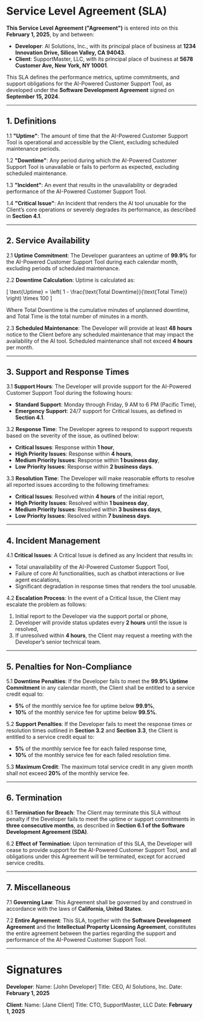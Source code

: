 # Service Level Agreement (SLA)

**This Service Level Agreement ("Agreement")** is entered into on this **February 1, 2025**, by and between:

- **Developer**: AI Solutions, Inc., with its principal place of business at **1234 Innovation Drive, Silicon Valley, CA 94043**.
- **Client**: SupportMaster, LLC, with its principal place of business at **5678 Customer Ave, New York, NY 10001**.

This SLA defines the performance metrics, uptime commitments, and support obligations for the AI-Powered Customer Support Tool, as developed under the **Software Development Agreement** signed on **September 15, 2024**.

---

## 1. **Definitions**

1.1 **"Uptime"**:
The amount of time that the AI-Powered Customer Support Tool is operational and accessible by the Client, excluding scheduled maintenance periods.

1.2 **"Downtime"**:
Any period during which the AI-Powered Customer Support Tool is unavailable or fails to perform as expected, excluding scheduled maintenance.

1.3 **"Incident"**:
An event that results in the unavailability or degraded performance of the AI-Powered Customer Support Tool.

1.4 **"Critical Issue"**:
An Incident that renders the AI tool unusable for the Client’s core operations or severely degrades its performance, as described in **Section 4.1**.

---

## 2. **Service Availability**

2.1 **Uptime Commitment**:
The Developer guarantees an uptime of **99.9%** for the AI-Powered Customer Support Tool during each calendar month, excluding periods of scheduled maintenance.

2.2 **Downtime Calculation**:
Uptime is calculated as:

\[
\text{Uptime} = \left( 1 - \frac{\text{Total Downtime}}{\text{Total Time}} \right) \times 100
\]

Where Total Downtime is the cumulative minutes of unplanned downtime, and Total Time is the total number of minutes in a month.

2.3 **Scheduled Maintenance**:
The Developer will provide at least **48 hours** notice to the Client before any scheduled maintenance that may impact the availability of the AI tool. Scheduled maintenance shall not exceed **4 hours** per month.

---

## 3. **Support and Response Times**

3.1 **Support Hours**:
The Developer will provide support for the AI-Powered Customer Support Tool during the following hours:
- **Standard Support**: Monday through Friday, 9 AM to 6 PM (Pacific Time),
- **Emergency Support**: 24/7 support for Critical Issues, as defined in **Section 4.1**.

3.2 **Response Time**:
The Developer agrees to respond to support requests based on the severity of the issue, as outlined below:
- **Critical Issues**: Response within **1 hour**,
- **High Priority Issues**: Response within **4 hours**,
- **Medium Priority Issues**: Response within **1 business day**,
- **Low Priority Issues**: Response within **2 business days**.

3.3 **Resolution Time**:
The Developer will make reasonable efforts to resolve all reported issues according to the following timeframes:
- **Critical Issues**: Resolved within **4 hours** of the initial report,
- **High Priority Issues**: Resolved within **1 business day**,
- **Medium Priority Issues**: Resolved within **3 business days**,
- **Low Priority Issues**: Resolved within **7 business days**.

---

## 4. **Incident Management**

4.1 **Critical Issues**:
A Critical Issue is defined as any Incident that results in:
- Total unavailability of the AI-Powered Customer Support Tool,
- Failure of core AI functionalities, such as chatbot interactions or live agent escalations,
- Significant degradation in response times that renders the tool unusable.

4.2 **Escalation Process**:
In the event of a Critical Issue, the Client may escalate the problem as follows:
1. Initial report to the Developer via the support portal or phone,
2. Developer will provide status updates every **2 hours** until the issue is resolved,
3. If unresolved within **4 hours**, the Client may request a meeting with the Developer’s senior technical team.

---

## 5. **Penalties for Non-Compliance**

5.1 **Downtime Penalties**:
If the Developer fails to meet the **99.9% Uptime Commitment** in any calendar month, the Client shall be entitled to a service credit equal to:
- **5%** of the monthly service fee for uptime below **99.9%**,
- **10%** of the monthly service fee for uptime below **99.5%**.

5.2 **Support Penalties**:
If the Developer fails to meet the response times or resolution times outlined in **Section 3.2** and **Section 3.3**, the Client is entitled to a service credit equal to:
- **5%** of the monthly service fee for each failed response time,
- **10%** of the monthly service fee for each failed resolution time.

5.3 **Maximum Credit**:
The maximum total service credit in any given month shall not exceed **20%** of the monthly service fee.

---

## 6. **Termination**

6.1 **Termination for Breach**:
The Client may terminate this SLA without penalty if the Developer fails to meet the uptime or support commitments in **three consecutive months**, as described in **Section 6.1 of the Software Development Agreement (SDA)**.

6.2 **Effect of Termination**:
Upon termination of this SLA, the Developer will cease to provide support for the AI-Powered Customer Support Tool, and all obligations under this Agreement will be terminated, except for accrued service credits.

---

## 7. **Miscellaneous**

7.1 **Governing Law**:
This Agreement shall be governed by and construed in accordance with the laws of **California, United States**.

7.2 **Entire Agreement**:
This SLA, together with the **Software Development Agreement** and the **Intellectual Property Licensing Agreement**, constitutes the entire agreement between the parties regarding the support and performance of the AI-Powered Customer Support Tool.

---

# Signatures

**Developer**:
Name: [John Developer]
Title: CEO, AI Solutions, Inc.
Date: **February 1, 2025**

**Client**:
Name: [Jane Client]
Title: CTO, SupportMaster, LLC
Date: **February 1, 2025**
